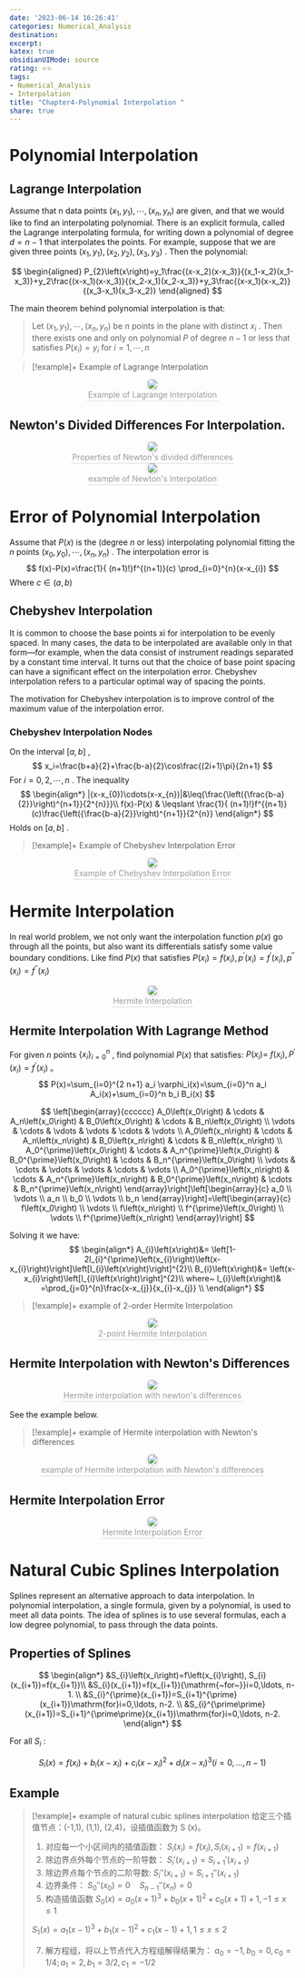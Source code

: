 ```yaml
---
date: '2023-06-14 16:26:41'
categories: Numerical_Analysis 
destination: 
excerpt: 
katex: true
obsidianUIMode: source
rating: ⭐⭐
tags:  
- Numerical_Analysis 
- Interpolation
title: "Chapter4-Polynomial Interpolation "
share: true
---
```


# Polynomial Interpolation 

## Lagrange Interpolation 

Assume that n data points $(x_1, y_1),\cdots, (x_n, y_n)$ are given, and that we would like to find an interpolating polynomial. There is an explicit formula, called the Lagrange interpolating formula, for writing down a polynomial of degree $d = n − 1$ that interpolates the points. For example, suppose that we are given three points $(x_1, y_1), (x_2, y_2), (x_3, y_3)$ . Then the polynomial:

$$
\begin{aligned}
P_{2}\left(x\right)=y_1\frac{(x-x_2)(x-x_3)}{(x_1-x_2)(x_1-x_3)}+y_2\frac{(x-x_1)(x-x_3)}{(x_2-x_1)(x_2-x_3)}+y_3\frac{(x-x_1)(x-x_2)}{(x_3-x_1)(x_3-x_2)} 
\end{aligned}
$$

The main theorem behind polynomial interpolation is that:

> Let $(x_1, y_1),\cdots, (x_n, y_n)$ be $n$ points in the plane with distinct $x_i$ . Then there exists one and only on polynomial $P$ of degree $n-1$ or less that satisfies $P (x_i)=y_{i}$ for $i=1, \cdots, n$

> [!example]+ Example of Lagrange Interpolation 
<center>
    <img style="border-radius: 0.3125em;
    box-shadow: 0 2px 4px 0 rgba(34,36,38,.12),0 2px 10px 0 rgba(34,36,38,.08);"
    src="https://search.pstatic.net/common?src=https://i.imgur.com/VesJaTr.png">
    <br>
    <div style="color:orange; border-bottom: 1px solid #d9d9d9;
    display: inline-block;
    color: #999;
    padding: 2px;">Example of Lagrange Interpolation 
    </div>
</center>



## Newton's Divided Differences For Interpolation.


<center>
    <img style="border-radius: 0.3125em;
    box-shadow: 0 2px 4px 0 rgba(34,36,38,.12),0 2px 10px 0 rgba(34,36,38,.08);"
    src="https://search.pstatic.net/common?src=https://i.imgur.com/i6ZRRZ1.png">
    <br>
    <div style="color:orange; border-bottom: 1px solid #d9d9d9;
    display: inline-block;
    color: #999;
    padding: 2px;">Properties of Newton's divided differences
    </div>
</center>

<center>
    <img style="border-radius: 0.3125em;
    box-shadow: 0 2px 4px 0 rgba(34,36,38,.12),0 2px 10px 0 rgba(34,36,38,.08);"
    src="https://search.pstatic.net/common?src=https://i.imgur.com/gjSEziF.png">
    <br>
    <div style="color:orange; border-bottom: 1px solid #d9d9d9;
    display: inline-block;
    color: #999;
    padding: 2px;">example of Newton's Interpolation 
    </div>
</center>

# Error of Polynomial Interpolation 

Assume that $P (x)$ is the (degree $n$ or less) interpolating polynomial fitting the $n$ points $(x_0, y_0),\cdots, (x_n, y_n)$ . The interpolation error is
$$
f(x)-P(x)=\frac{1}{	(n+1)!}f^{(n+1)}(c) \prod_{i=0}^{n}(x-x_{i})
$$
Where $c \in (a,b)$

## Chebyshev Interpolation 

It is common to choose the base points xi for interpolation to be evenly spaced. In many cases, the data to be interpolated are available only in that form—for example, when the data consist of instrument readings separated by a constant time interval. It turns out that the choice of base point spacing can have a significant effect on the interpolation error. Chebyshev interpolation refers to a particular optimal way of spacing the points.

The motivation for Chebyshev interpolation is to improve control of the maximum value of the interpolation error. 

### Chebyshev Interpolation Nodes

On the interval $[a,b]$ ,
$$
x_i=\frac{b+a}{2}+\frac{b-a}{2}\cos\frac{(2i+1)\pi}{2n+1}
$$
For $i=0,2,\cdots, n$ . The inequality
$$
\begin{align*}
|(x-x_{0})\cdots(x-x_{n})|&\leq{\frac{\left({\frac{b-a}{2}}\right)^{n+1}}{2^{n}}}\\
f(x)-P(x) & \leqslant \frac{1}{	(n+1)!}f^{(n+1)}(c)\frac{\left({\frac{b-a}{2}}\right)^{n+1}}{2^{n}}
\end{align*}
$$
Holds on $[a, b]$ .

> [!example]+ Example of Chebyshev Interpolation Error 
<center>
    <img style="border-radius: 0.3125em;
    box-shadow: 0 2px 4px 0 rgba(34,36,38,.12),0 2px 10px 0 rgba(34,36,38,.08);"
    src="https://search.pstatic.net/common?src=https://i.imgur.com/xBQRq8X.png">
    <br>
    <div style="color:orange; border-bottom: 1px solid #d9d9d9;
    display: inline-block;
    color: #999;
    padding: 2px;">Example of Chebyshev Interpolation Error
    </div>
</center>

# Hermite Interpolation 

In real world problem, we not only want the interpolation function $p(x)$ go through all the points, but also want its differentials satisfy some value boundary conditions. Like find $P(x)$ that satisfies $P(x_{i})=f(x_{i}), p^{'}(x_{i})=f^{'}(x_{i}), p^{''}(x_{i})=f^{''}(x_{i})$

<center>
    <img style="border-radius: 0.3125em;
    box-shadow: 0 2px 4px 0 rgba(34,36,38,.12),0 2px 10px 0 rgba(34,36,38,.08);"
    src="https://search.pstatic.net/common?src=https://i.imgur.com/9oxdBVq.png">
    <br>
    <div style="color:orange; border-bottom: 1px solid #d9d9d9;
    display: inline-block;
    color: #999;
    padding: 2px;">Hermite Interpolation
    </div>
</center>

## Hermite Interpolation With Lagrange Method
For given $n$ points $\left\{x_i\right\}_{i=0}^n$ , find polynomial $P(x)$ that satisfies: $P\left(x_i\right)=$ $f\left(x_i\right), P^{\prime}\left(x_i\right)=f^{\prime}\left(x_i\right)$ 。
$$
P(x)=\sum_{i=0}^{2 n+1} a_i \varphi_i(x)=\sum_{i=0}^n a_i A_i(x)+\sum_{i=0}^n b_i B_i(x)
$$

$$
\left[\begin{array}{cccccc}
A_0\left(x_0\right) & \cdots & A_n\left(x_0\right) & B_0\left(x_0\right) & \cdots & B_n\left(x_0\right) \\
\vdots & \cdots & \vdots & \vdots & \cdots & \vdots \\
A_0\left(x_n\right) & \cdots & A_n\left(x_n\right) & B_0\left(x_n\right) & \cdots & B_n\left(x_n\right) \\
A_0^{\prime}\left(x_0\right) & \cdots & A_n^{\prime}\left(x_0\right) & B_0^{\prime}\left(x_0\right) & \cdots & B_n^{\prime}\left(x_0\right) \\
\vdots & \cdots & \vdots & \vdots & \cdots & \vdots \\
A_0^{\prime}\left(x_n\right) & \cdots & A_n^{\prime}\left(x_n\right) & B_0^{\prime}\left(x_n\right) & \cdots & B_n^{\prime}\left(x_n\right)
\end{array}\right]\left[\begin{array}{c}
a_0 \\
\vdots \\
a_n \\
b_0 \\
\vdots \\
b_n
\end{array}\right]=\left[\begin{array}{c}
f\left(x_0\right) \\
\vdots \\
f\left(x_n\right) \\
f^{\prime}\left(x_0\right) \\
\vdots \\
f^{\prime}\left(x_n\right)
\end{array}\right]
$$

Solving it we have:
$$
\begin{align*}
A_{i}\left(x\right)&= \left[1-2l_{i}^{\prime}\left(x_{i}\right)\left(x-x_{i}\right)\right]\left[l_{i}\left(x\right)\right]^{2}\\
B_{i}\left(x\right)&= \left(x-x_{i}\right)\left[l_{i}\left(x\right)\right]^{2}\\
where~ 
l_{i}\left(x\right)& =\prod_{j=0}^{n}\frac{x-x_{j}}{x_{i}-x_{j}}  \\
\end{align*}
$$
> [!example]+ example of 2-order Hermite Interpolation 

<center>
    <img style="border-radius: 0.3125em;
    box-shadow: 0 2px 4px 0 rgba(34,36,38,.12),0 2px 10px 0 rgba(34,36,38,.08);"
    src="https://search.pstatic.net/common?src=https://i.imgur.com/8G794wj.png">
    <br>
    <div style="color:orange; border-bottom: 1px solid #d9d9d9;
    display: inline-block;
    color: #999;
    padding: 2px;">2-point Hermite Interpolation
    </div>
</center>

## Hermite Interpolation with Newton's Differences 

<center>
    <img style="border-radius: 0.3125em;
    box-shadow: 0 2px 4px 0 rgba(34,36,38,.12),0 2px 10px 0 rgba(34,36,38,.08);"
    src="https://search.pstatic.net/common?src=https://i.imgur.com/AcZnU6A.png">
    <br>
    <div style="color:orange; border-bottom: 1px solid #d9d9d9;
    display: inline-block;
    color: #999;
    padding: 2px;">Hermite interpolation with newton's differences
    </div>
</center>

See the example below.

> [!example]+ example of Hermite interpolation with Newton's differences 
<center>
    <img style="border-radius: 0.3125em;
    box-shadow: 0 2px 4px 0 rgba(34,36,38,.12),0 2px 10px 0 rgba(34,36,38,.08);"
    src="https://search.pstatic.net/common?src=https://i.imgur.com/CyXxc5J.png">
    <br>
    <div style="color:orange; border-bottom: 1px solid #d9d9d9;
    display: inline-block;
    color: #999;
    padding: 2px;">example of Hermite interpolation with Newton's differences
    </div>
</center>

## Hermite Interpolation Error 

<center>
    <img style="border-radius: 0.3125em;
    box-shadow: 0 2px 4px 0 rgba(34,36,38,.12),0 2px 10px 0 rgba(34,36,38,.08);"
    src="https://search.pstatic.net/common?src=https://i.imgur.com/Fhw74QK.png">
    <br>
    <div style="color:orange; border-bottom: 1px solid #d9d9d9;
    display: inline-block;
    color: #999;
    padding: 2px;">Hermite Interpolation Error 
    </div>
</center>


# Natural Cubic Splines Interpolation 

Splines represent an alternative approach to data interpolation. In polynomial interpolation, a single formula, given by a polynomial, is used to meet all data points. The idea of splines is to use several formulas, each a low degree polynomial, to pass through the data points.

## Properties of Splines 

$$
\begin{align*}
&S_{i}\left(x_i\right)=f\left(x_{i}\right), S_{i}(x_{i+1})=f(x_{i+1})\\
&S_{i}(x_{i+1})=f(x_{i+1}){\mathrm{~for~}}i=0,\ldots, n-1. \\
&S_{i}^{\prime}(x_{i+1})=S_{i+1}^{\prime}(x_{i+1})\mathrm{for}i=0,\ldots, n-2. \\
&S_{i}^{\prime\prime}(x_{i+1})=S_{i+1}^{\prime\prime}(x_{i+1})\mathrm{for}i=0,\ldots, n-2.
\end{align*}
$$


For all $S_{i}$ :

$$
S_{i}\left(x\right)=f\left(x_{i}\right)+b_{i}\left(x-x_{i}\right)+c_{i}\left(x-x_{i}\right)^{2}+d_{i}\left(x-x_{i}\right)^{3}\left(i=0,...,n-1\right)
$$


## Example

> [!example]+ example of natural cubic splines interpolation
> 给定三个插值节点：(-1,1), (1,1), (2,4)，设插值函数为 S (x)。
> 1. 对应每一个小区间内的插值函数： $S_{i}\left(x_i\right)=f\left(x_{i}\right), S_{i}(x_{i+1})=f(x_{i+1})$
> 3. 除边界点外每个节点的一阶导数： $S_{i}'(x_{i+1}) = S_{i+1}'(x_{i+1})$
> 4. 除边界点每个节点的二阶导数: $S_{i}''(x_{i+1}) = S_{i+1}''(x_{i+1})$
> 5. 边界条件： $S_0''(x_{0}) = 0 \quad S_{n-1}''(x_{n}) = 0$
> 6. 构造插值函数
> $S_0(x) = a_0(x +1)^3 + b_0(x +1)^2 + c_0(x +1) + 1, -1 \leqslant x \leqslant 1$
> 
> $S_1(x) = a_1(x - 1)^3 + b_1(x - 1)^2 + c_1(x - 1) + 1, 1 \leqslant x \leqslant 2$
> 
> 7. 解方程组，将以上节点代入方程组解得结果为：
> $a_{0}=-1, b_{0}=0, c_{0}=1/4;a_{1}=2, b_{1}=3/2, c_{1}=-1/2$
> 
